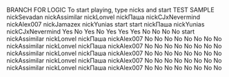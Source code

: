 BRANCH FOR LOGIC
To start playing, type nicks and start
TEST SAMPLE 
nickSevadan
nickAssimilar
nickLonvel
nickПаша
nickCJxNevermind
nickAlex007
nickJamazex
nickYunias
start
start
nickПаша
nickYunias
nickCJxNevermind
Yes
No
Yes
No
Yes
Yes
Yes
No
No
No
No
start
nickAssimilar
nickLonvel
nickПаша
nickAlex007
No
No
No
No
No
No
No
No
nickAssimilar
nickLonvel
nickПаша
nickAlex007
No
No
No
No
No
No
No
No
nickAssimilar
nickLonvel
nickПаша
nickAlex007
No
No
No
No
No
No
No
No
nickAssimilar
nickLonvel
nickПаша
nickAlex007
No
No
No
No
No
No
No
No
nickAssimilar
nickLonvel
nickПаша
nickAlex007
No
No
No
No
No
No
No
No
